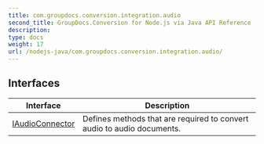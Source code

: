 ```yaml
---
title: com.groupdocs.conversion.integration.audio
second_title: GroupDocs.Conversion for Node.js via Java API Reference
description: 
type: docs
weight: 17
url: /nodejs-java/com.groupdocs.conversion.integration.audio/
---
```


## Interfaces

| Interface | Description |
| --- | --- |
| [IAudioConnector](../com.groupdocs.conversion.integration.audio/iaudioconnector) | Defines methods that are required to convert audio to audio documents. |

